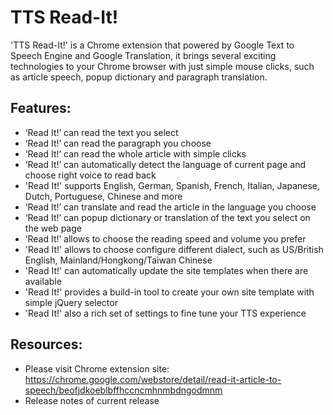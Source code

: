 # TTS Read-It!
'TTS Read-It!' is a Chrome extension that powered by Google Text to Speech Engine and Google Translation, it brings several exciting technologies to your Chrome browser with just simple mouse clicks, such as article speech, popup dictionary and paragraph translation.

## Features: ##

* ‘Read It!’ can read the text you select
* ‘Read It!’ can read the paragraph you choose
* ‘Read It!’ can read the whole article with simple clicks
* ‘Read It!’ can automatically detect the language of current page and choose right voice to read back
* 'Read It!' supports English, German, Spanish, French, Italian, Japanese, Dutch, Portuguese, Chinese and more
* ‘Read It!’ can translate and read the article in the language you choose
* ‘Read It!’ can popup dictionary or translation of the text you select on the web page
* ‘Read It!’ allows to choose the reading speed and volume you prefer
* 'Read It!' allows to choose configure different dialect, such as US/British English, Mainland/Hongkong/Taiwan Chinese
* 'Read It!' can automatically update the site templates when there are available
* 'Read It!' provides a build-in tool to create your own site template with simple jQuery selector
* 'Read It!' also a rich set of settings to fine tune your TTS experience

## Resources: ##
* Please visit Chrome extension site: https://chrome.google.com/webstore/detail/read-it-article-to-speech/beofjdkoeblbffhccncmhnmbdngodmnm
* Release notes of current release
